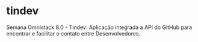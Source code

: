 # tindev
Semana Omnistack 8.0 - Tindev: Aplicação integrada a API do GitHub para encontrar e facilitar o contato entre Desenvolvedores.
